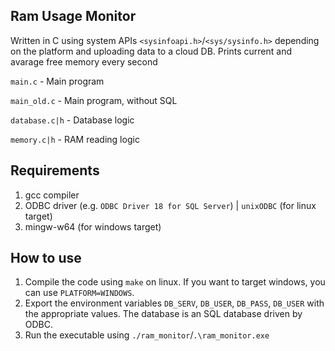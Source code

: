 ## Ram Usage Monitor 
Written in C using system APIs ```<sysinfoapi.h>```/```<sys/sysinfo.h>``` depending on the platform and uploading data to a cloud DB. Prints current and avarage free memory every second

```main.c``` - Main program

```main_old.c``` - Main program, without SQL

```database.c|h``` - Database logic

```memory.c|h``` - RAM reading logic

## Requirements
1. gcc compiler
2. ODBC driver (e.g. ```ODBC Driver 18 for SQL Server```) | ```unixODBC``` (for linux target)
3. mingw-w64 (for windows target)

## How to use
1. Compile the code using ```make``` on linux. If you want to target windows, you can use ```PLATFORM=WINDOWS```.
2. Export the environment variables ```DB_SERV```, ```DB_USER```, ```DB_PASS```, ```DB_USER``` with the appropriate values. The database is an SQL database driven by ODBC.
3. Run the executable using ```./ram_monitor```/```.\ram_monitor.exe```